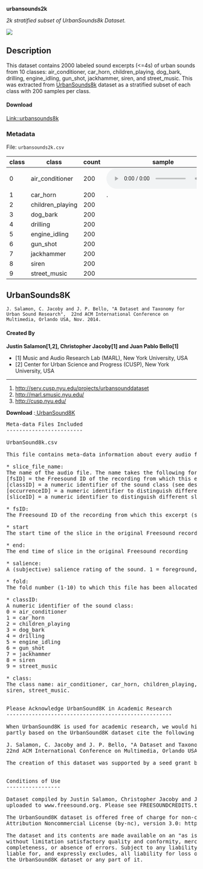 
 **urbansounds2k**
 
*2k stratified subset of UrbanSounds8k Dataset.*

<p>


<img src="https://img.shields.io/badge/Python-FFD43B?style=for-the-badge&logo=python&logoColor=darkgreen" />


## Description

This dataset contains 2000 labeled sound excerpts (<=4s) of urban sounds from 10 classes: air_conditioner, car_horn, 
children_playing, dog_bark, drilling, engine_idling, gun_shot, jackhammer, siren, and street_music. This was extracted from <a href="https://urbansounddataset.weebly.com/urbansound8k.html" target="_blank">UrbanSounds8k</a> dataset as a stratified subset of each class with 200 samples per class.

#### Download

<a href="https://r2hr-my.sharepoint.com/:u:/g/personal/sr250070_r2hr_onmicrosoft_com/EaEYL0-emr9EockkdrV6jmMBh1-D-2PVxAU4aAUOkGnkyA?e=HLq9mX&download=1" target="_blank">Link::urbansounds8k</a>


### Metadata

File: `urbansounds2k.csv`

| class | class | count | sample |
|-------|-------|-------|--------|
|   0    |  air_conditioner     |   200    |     <audio src="https://raw.githubusercontent.com/sajith-rahim/urbansounds2k/main/samples/air_conditioner.mp3" controls></audio>   |
|   1    |    car_horn   |    200   |    .    |
|   2   |    children_playing   |    200   |        |
|   3   |    dog_bark   |    200   |        |
|   4   |    drilling   |    200   |        |
|   5    |   engine_idling    |   200    |        |
|   6    |   gun_shot    |   200    |        |
|   7    |   jackhammer    |   200    |        |
|   8    |   siren    |   200    |        |
|   9    |   street_music    |  200     |        |


## UrbanSounds8K
`J. Salamon, C. Jacoby and J. P. Bello, "A Dataset and Taxonomy for Urban Sound Research", 
22nd ACM International Conference on Multimedia, Orlando USA, Nov. 2014.`
#### Created By

**Justin Salamon[1,2], Christopher Jacoby[1] and Juan Pablo Bello[1]**

* [1] Music and Audio Research Lab (MARL), New York University, USA
* [2] Center for Urban Science and Progress (CUSP), New York University, USA
---
1. http://serv.cusp.nyu.edu/projects/urbansounddataset
2. http://marl.smusic.nyu.edu/
3. http://cusp.nyu.edu/


**Download** :<a href="https://urbansounddataset.weebly.com/download-urbansound8k.html" target="_blank"> UrbanSound8K</a>


<pre>
Meta-data Files Included
------------------------

UrbanSound8k.csv

This file contains meta-data information about every audio file in the dataset. This includes:

* slice_file_name: 
The name of the audio file. The name takes the following format: [fsID]-[classID]-[occurrenceID]-[sliceID].wav, where:
[fsID] = the Freesound ID of the recording from which this excerpt (slice) is taken
[classID] = a numeric identifier of the sound class (see description of classID below for further details)
[occurrenceID] = a numeric identifier to distinguish different occurrences of the sound within the original recording
[sliceID] = a numeric identifier to distinguish different slices taken from the same occurrence

* fsID:
The Freesound ID of the recording from which this excerpt (slice) is taken

* start
The start time of the slice in the original Freesound recording

* end:
The end time of slice in the original Freesound recording

* salience:
A (subjective) salience rating of the sound. 1 = foreground, 2 = background.

* fold:
The fold number (1-10) to which this file has been allocated.

* classID:
A numeric identifier of the sound class:
0 = air_conditioner
1 = car_horn
2 = children_playing
3 = dog_bark
4 = drilling
5 = engine_idling
6 = gun_shot
7 = jackhammer
8 = siren
9 = street_music

* class:
The class name: air_conditioner, car_horn, children_playing, dog_bark, drilling, engine_idling, gun_shot, jackhammer, 
siren, street_music.


Please Acknowledge UrbanSound8K in Academic Research
----------------------------------------------------

When UrbanSound8K is used for academic research, we would highly appreciate it if scientific publications of works 
partly based on the UrbanSound8K dataset cite the following publication:

J. Salamon, C. Jacoby and J. P. Bello, "A Dataset and Taxonomy for Urban Sound Research", 
22nd ACM International Conference on Multimedia, Orlando USA, Nov. 2014.

The creation of this dataset was supported by a seed grant by NYU's Center for Urban Science and Progress (CUSP).


Conditions of Use
-----------------

Dataset compiled by Justin Salamon, Christopher Jacoby and Juan Pablo Bello. All files are excerpts of recordings
uploaded to www.freesound.org. Please see FREESOUNDCREDITS.txt for an attribution list.
 
The UrbanSound8K dataset is offered free of charge for non-commercial use only under the terms of the Creative Commons
Attribution Noncommercial License (by-nc), version 3.0: http://creativecommons.org/licenses/by-nc/3.0/
 
The dataset and its contents are made available on an "as is" basis and without warranties of any kind, including 
without limitation satisfactory quality and conformity, merchantability, fitness for a particular purpose, accuracy or 
completeness, or absence of errors. Subject to any liability that may not be excluded or limited by law, NYU is not 
liable for, and expressly excludes, all liability for loss or damage however and whenever caused to anyone by any use of
the UrbanSound8K dataset or any part of it.
</pre>

